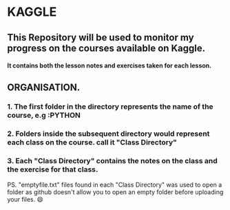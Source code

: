 # KAGGLE
## This Repository will be used to monitor my progress on the courses available on Kaggle.

#### It contains both the lesson notes and exercises taken for each lesson.

##          ORGANISATION.
### 1. The first folder in the directory represents the name of the course, e.g :PYTHON
### 2. Folders inside the subsequent directory would represent each class on the course. call it "Class Directory"
### 3. Each "Class Directory" contains the notes on the class and the exercise for that class.

PS. "emptyfile.txt" files found in each "Class Directory" was used to open a folder as github doesn't allow you to open an empty folder before uploading your files. :smile:

